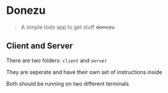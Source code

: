 # Donezu
> A simple todo app to get stuff ~~donezu~~

## Client and Server

There are two folders: `client` and `server`

They are seperate and have their own set of instructions inside

Both should be running on two different terminals
